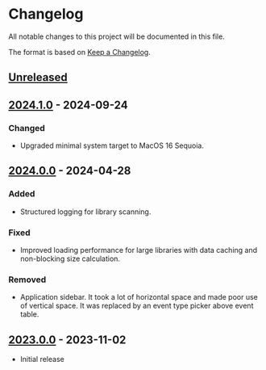 # Changelog

All notable changes to this project will be documented in this file.

The format is based on [Keep a Changelog](https://keepachangelog.com/en/1.1.0/).

## [Unreleased]

## [2024.1.0] - 2024-09-24

### Changed

- Upgraded minimal system target to MacOS 16 Sequoia.


## [2024.0.0] - 2024-04-28

### Added

- Structured logging for library scanning.

### Fixed

- Improved loading performance for large libraries with data caching and non-blocking size calculation.

### Removed

- Application sidebar. It took a lot of horizontal space and made poor use of vertical space. It was
replaced by an event type picker above event table.


## [2023.0.0] - 2023-11-02

- Initial release

[unreleased]: https://github.com/Deseteral/ohroniasz/compare/v2024.0.0...HEAD
[2024.1.0]: https://github.com/Deseteral/ohroniasz/compare/v2024.0.0...v2024.1.0
[2024.0.0]: https://github.com/Deseteral/ohroniasz/compare/v2023.0.0...v2024.0.0
[2023.0.0]: https://github.com/Deseteral/ohroniasz/releases/tag/v2023.0.0
